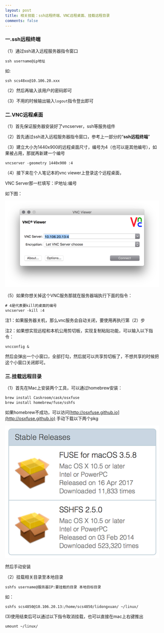 ```yaml
---
layout: post
title: 相关技能：ssh远程终端、VNC远程桌面、挂载远程目录
comments: false
---
```


<!--more-->

### 一.ssh远程终端 ###

（1）通过ssh进入远程服务器指令窗口

```
ssh username@ip地址
```

如:

```
ssh scs48xx@10.106.20.xxx
```

（2）然后再输入该用户的密码即可

（3）不用的时候输出输入```logout```指令登出即可

### 二.VNC远程桌面 ###

（1）首先保证服务器安装好了vncserver，ssh等服务组件

（2）首先通过ssh进入远程服务器指令窗口，参考上一部分的“**ssh远程终端**”

（3）建立大小为1440x900的远程桌面尺寸，编号为4（也可以是其他编号），如果被占用，那就再新建一个编号

```
vncserver -geometry 1440x900 :4
```

（4）接下来在个人笔记本的vnc viewer上登录这个远程桌面，

VNC Server那一栏填写：IP地址:编号

如下图：

![1](/public/images/2016-12-24-yuancheng/1.png)

（5）如果你想关掉这个VNC服务那就在服务器端执行下面的指令：

```
# 4是代表要kill的桌面的编号
vncserver -kill :4
```

注1：如果服务器关机，那么vnc服务会自动关闭，要使用再执行第（2）步

注2：如果想实现远程和本机公用剪切板，实现复制粘贴功能，可以输入以下指令：

```
vncconfig &
```

然后会弹出一个小窗口，全部打勾，然后就可以共享剪切板了，不想共享的时候把这个小窗口关闭即可。

### 三.挂载远程目录 ###

（1）首先在Mac上安装两个工具，可以通过homebrew安装：

```
brew install Caskroom/cask/osxfuse
brew install homebrew/fuse/sshfs
```

如果homebrew不成功，可以访问[http://osxfuse.github.io](http://osxfuse.github.io) 手动下载以下两个pkg

![1](/public/images/2016-12-24-yuancheng/2.png)

然后手动安装

（2）挂载相关目录至本地目录

```
sshfs username@服务器IP:要挂载的目录 本地目标目录
```
如：

```
sshfs scs4850@10.106.20.13:/home/scs4850/lidongxuan/ ~/linux/
```
 (3)使用结束后可以通过以下指令取消挂载，也可以直接在mac上右键推出
 
```
umount ~/linux/
```
